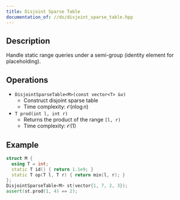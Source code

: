 ```yaml
---
title: Disjoint Sparse Table
documentation_of: //ds/disjoint_sparse_table.hpp
---
```


## Description
Handle static range queries under a semi-group (identity element for
placeholding).

## Operations
- `DisjointSparseTable<M>(const vector<T> &v)`
  + Construct disjoint sparse table
  + Time complexity: $\mathcal O(n \log n)$
- `T prod(int l, int r)`
  + Returns the product of the range `[l, r)`
  + Time complexity: $\mathcal O(1)$

## Example
```cpp
struct M {
  using T = int;
  static T id() { return 1.1e9; }
  static T op(T l, T r) { return min(l, r); }
};
DisjointSparseTable<M> st(vector{1, 7, 2, 3});
assert(st.prod(1, 4) == 2);
```
